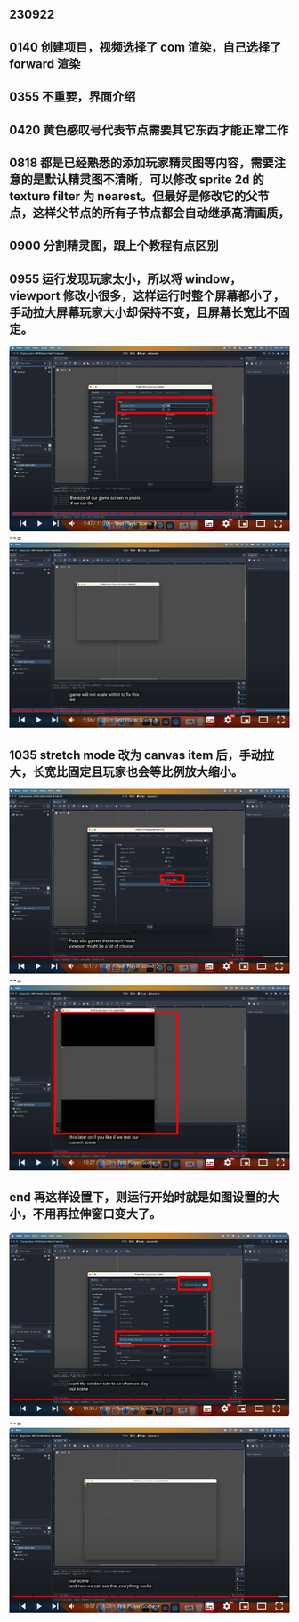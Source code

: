 ## 230922

## 0140 创建项目，视频选择了 com 渲染，自己选择了 forward 渲染

## 0355 不重要，界面介绍

## 0420 黄色感叹号代表节点需要其它东西才能正常工作

## 0818 都是已经熟悉的添加玩家精灵图等内容，需要注意的是默认精灵图不清晰，可以修改 sprite 2d 的 texture filter 为 nearest。但最好是修改它的父节点，这样父节点的所有子节点都会自动继承高清画质，

## 0900 分割精灵图，跟上个教程有点区别

## 0955 运行发现玩家太小，所以将 window，viewport 修改小很多，这样运行时整个屏幕都小了，手动拉大屏幕玩家大小却保持不变，且屏幕长宽比不固定。

<img src='./img/2023-09-23-10-01-28.png' height=333px></img>  
--=  
<img src='./img/2023-09-23-10-04-57.png' height=333px></img>

## 1035 stretch mode 改为 canvas item 后，手动拉大，长宽比固定且玩家也会等比例放大缩小。

<img src='./img/2023-09-23-10-05-37.png' height=333px></img>  
--=  
<img src='./img/2023-09-23-10-06-30.png' height=333px></img>

## end 再这样设置下，则运行开始时就是如图设置的大小，不用再拉伸窗口变大了。

<img src='./img/2023-09-23-10-08-26.png' height=333px></img>  
--=  
<img src='./img/2023-09-23-10-09-25.png' height=333px></img>
